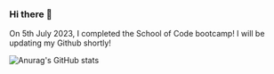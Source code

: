 ### Hi there 👋

On 5th July 2023, I completed the School of Code bootcamp! I will be updating my Github shortly!

![Anurag's GitHub stats](https://github-readme-stats-tau-green.vercel.app/api?username=webbocoder&show_icons=true&theme=transparent)


<!--
**Webbocoder/Webbocoder** is a ✨ _special_ ✨ repository because its `README.md` (this file) appears on your GitHub profile.

Here are some ideas to get you started:

- 🔭 I’m currently working on ...
- 🌱 I’m currently learning ...
- 👯 I’m looking to collaborate on ...
- 🤔 I’m looking for help with ...
- 💬 Ask me about ...
- 📫 How to reach me: ...
- 😄 Pronouns: ...
- ⚡ Fun fact: ...
-->

